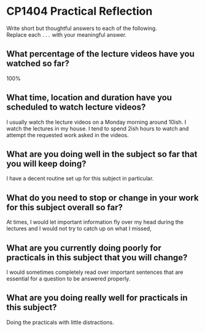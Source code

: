 # CP1404 Practical Reflection

Write short but thoughtful answers to each of the following.  
Replace each `...` with your meaningful answer.

## What percentage of the lecture videos have you watched so far?

100%

## What time, location and duration have you scheduled to watch lecture videos?

I usually watch the lecture videos on a Monday morning around 10ish.
I watch the lectures in my house.
I tend to spend 2ish hours to watch and attempt the requested work asked in the videos.

## What are you doing well in the subject so far that you will keep doing?

I have a decent routine set up for this subject in particular.

## What do you need to stop or change in your work for this subject overall so far?

At times, I would let important information fly over my head during the lectures and I would not
try to catch up on what I missed,

## What are you currently doing poorly for practicals in this subject that you will change?

I would sometimes completely read over important sentences that are essential for a question to be
answered properly.

## What are you doing really well for practicals in this subject?

Doing the practicals with little distractions.